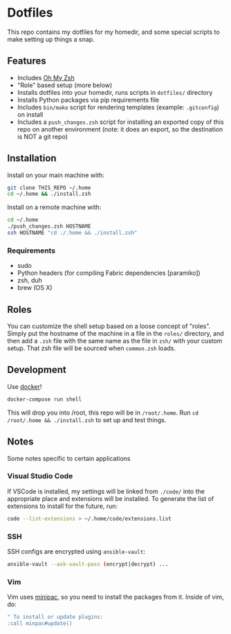 # Dotfiles

This repo contains my dotfiles for my homedir, and some special scripts to make setting up things a snap.

## Features

- Includes [Oh My Zsh](http://ohmyz.sh/)
- "Role" based setup (more below)
- Installs dotfiles into your homedir, runs scripts in `dotfiles/` directory
- Installs Python packages via pip requirements file
- Includes `bin/mako` script for rendering templates (example: `.gitconfig`) on install
- Includes a `push_changes.zsh` script for installing an exported copy of this repo on another environment (note: it does an export, so the destination is NOT a git repo)

## Installation

Install on your main machine with:

```bash
git clone THIS_REPO ~/.home
cd ~/.home && ./install.zsh
```

Install on a remote machine with:

```bash
cd ~/.home
./push_changes.zsh HOSTNAME
ssh HOSTNAME "cd ./.home && ./install.zsh"
```

### Requirements

- sudo
- Python headers (for compiling Fabric dependencies [paramiko])
- zsh, duh
- brew (OS X)

## Roles

You can customize the shell setup based on a loose concept of "roles". Simply put the hostname of the machine in a file in the `roles/` directory, and then add a `.zsh` file with the same name as the file in `zsh/` with your custom setup. That zsh file will be sourced when `common.zsh` loads.

## Development

Use [docker](http://docker.io)!

```bash
docker-compose run shell
```

This will drop you into /root, this repo will be in `/root/.home`. Run `cd /root/.home && ./install.zsh` to set up and test things.

## Notes

Some notes specific to certain applications

### Visual Studio Code

If VSCode is installed, my settings will be linked from `./code/` into the appropriate place and extensions will be installed. To generate the list of extensions to install for the future, run:

```bash
code --list-extensions > ~/.home/code/extensions.list
```

### SSH

SSH configs are encrypted using `ansible-vault`:

```bash
ansible-vault --ask-vault-pass (encrypt|decrypt) ...
```

### Vim

Vim uses [minipac](https://github.com/k-takata/minpac), so you need to install the packages from it. Inside of vim, do:

```bash
" To install or update plugins:
:call minpac#update()
```
